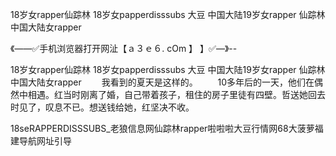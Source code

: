 18岁女rapper仙踪林
18岁女papperdisssubs 大豆
中国大陆19岁女rapper
仙踪林中国大陆女rapper


《——✅手机浏览器打开网沚【ａ３ｅ６. cOm 】 】✅—》--

18岁女rapper仙踪林
18岁女papperdisssubs 大豆
中国大陆19岁女rapper
仙踪林中国大陆女rapper
　　我看到的夏天是这样的。
　　10多年后的一天，他们在偶然中相遇。红当时刚离了婚，自己带着孩子，租住的房子里徒有四壁。哲送她回去时见了，叹息不已。想送钱给她，红坚决不收。





18seRAPPERDISSSUBS_老狼信息网仙踪林rapper啦啦啦大豆行情网68大菠萝福建导航网址引导

